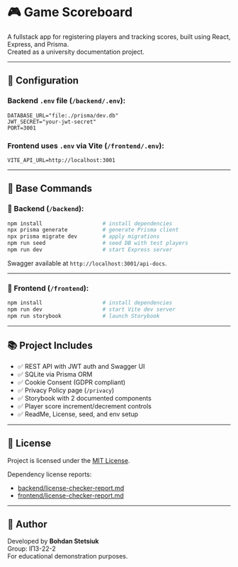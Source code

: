 # 🎮 Game Scoreboard

A fullstack app for registering players and tracking scores, built using React, Express, and Prisma.  
Created as a university documentation project.

---

## 🔧 Configuration

### Backend `.env` file (`/backend/.env`):

```env
DATABASE_URL="file:./prisma/dev.db"
JWT_SECRET="your-jwt-secret"
PORT=3001
```

### Frontend uses `.env` via Vite (`/frontend/.env`):

```env
VITE_API_URL=http://localhost:3001
```

---

## 🧪 Base Commands

### 📁 Backend (`/backend`):

```bash
npm install                   # install dependencies
npx prisma generate           # generate Prisma client
npx prisma migrate dev        # apply migrations
npm run seed                  # seed DB with test players
npm run dev                   # start Express server
```

Swagger available at `http://localhost:3001/api-docs`.

---

### 🎨 Frontend (`/frontend`):

```bash
npm install                   # install dependencies
npm run dev                   # start Vite dev server
npm run storybook             # launch Storybook
```

---

## 📚 Project Includes

- ✅ REST API with JWT auth and Swagger UI
- ✅ SQLite via Prisma ORM
- ✅ Cookie Consent (GDPR compliant)
- ✅ Privacy Policy page (`/privacy`)
- ✅ Storybook with 2 documented components
- ✅ Player score increment/decrement controls
- ✅ ReadMe, License, seed, and env setup

---

## 📄 License

Project is licensed under the [MIT License](./LICENSE.txt).

Dependency license reports:

- [backend/license-checker-report.md](./backend/license-checker-report.md)
- [frontend/license-checker-report.md](./frontend/license-checker-report.md)

---

## 👤 Author

Developed by **Bohdan Stetsiuk**  
Group: ІПЗ-22-2  
For educational demonstration purposes.
